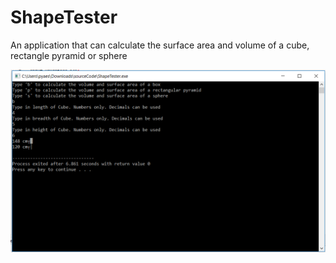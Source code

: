 # ShapeTester
An application that can calculate the surface area and volume of a cube, rectangle pyramid or sphere

![ShapeTester](https://github.com/MaxChen11/ShapeTester/blob/master/shapeTester.PNG)
